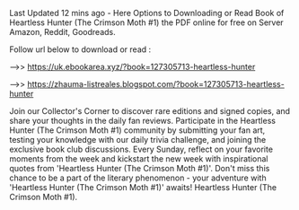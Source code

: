 Last Updated 12 mins ago - Here Options to Downloading or Read Book of Heartless Hunter (The Crimson Moth #1) the PDF online for free on Server Amazon, Reddit, Goodreads.
 
Follow url below to download or read :
 
-->> https://uk.ebookarea.xyz/?book=127305713-heartless-hunter
 
-->> https://zhauma-listreales.blogspot.com/?book=127305713-heartless-hunter
 
Join our Collector's Corner to discover rare editions and signed copies, and share your thoughts in the daily fan reviews.
Participate in the Heartless Hunter (The Crimson Moth #1) community by submitting your fan art, testing your knowledge with our daily trivia challenge, and joining the exclusive book club discussions.
Every Sunday, reflect on your favorite moments from the week and kickstart the new week with inspirational quotes from 'Heartless Hunter (The Crimson Moth #1)'. Don't miss this chance to be a part of the literary phenomenon - your adventure with 'Heartless Hunter (The Crimson Moth #1)' awaits! Heartless Hunter (The Crimson Moth #1).
